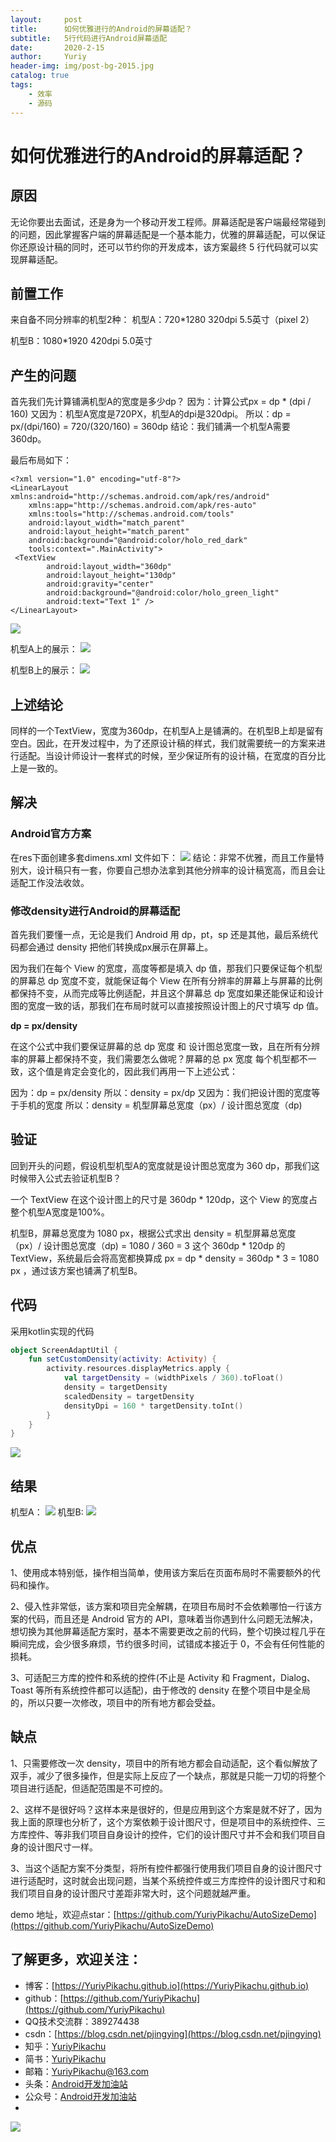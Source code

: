 ```yaml
---
layout:     post
title:      如何优雅进行的Android的屏幕适配？
subtitle:   5行代码进行Android屏幕适配
date:       2020-2-15
author:     Yuriy
header-img: img/post-bg-2015.jpg
catalog: true
tags:
    - 效率
    - 源码
---
```

# 如何优雅进行的Android的屏幕适配？

## 原因
无论你要出去面试，还是身为一个移动开发工程师。屏幕适配是客户端最经常碰到的问题，因此掌握客户端的屏幕适配是一个基本能力，优雅的屏幕适配，可以保证你还原设计稿的同时，还可以节约你的开发成本，该方案最终 5 行代码就可以实现屏幕适配。

## 前置工作
来自备不同分辨率的机型2种：
机型A：720*1280  320dpi  5.5英寸（pixel 2）

机型B：1080*1920  420dpi  5.0英寸

## 产生的问题
首先我们先计算铺满机型A的宽度是多少dp？
因为：计算公式px = dp * (dpi / 160)
又因为：机型A宽度是720PX，机型A的dpi是320dpi。
所以：dp = px/(dpi/160) = 720/(320/160) = 360dp
结论：我们铺满一个机型A需要360dp。

最后布局如下：
```
<?xml version="1.0" encoding="utf-8"?>
<LinearLayout xmlns:android="http://schemas.android.com/apk/res/android"
    xmlns:app="http://schemas.android.com/apk/res-auto"
    xmlns:tools="http://schemas.android.com/tools"
    android:layout_width="match_parent"
    android:layout_height="match_parent"
    android:background="@android:color/holo_red_dark"
    tools:context=".MainActivity">
 <TextView
        android:layout_width="360dp"
        android:layout_height="130dp"
        android:gravity="center"
        android:background="@android:color/holo_green_light"
        android:text="Text 1" />
</LinearLayout>
```
![](https://tva1.sinaimg.cn/large/0082zybpgy1gbxgiw19wij30sq0ciaaj.jpg)

机型A上的展示：
![](https://tva1.sinaimg.cn/large/0082zybpgy1gbxf9ox850j30d00ocq2v.jpg)

机型B上的展示：
![](https://tva1.sinaimg.cn/large/0082zybpgy1gbxfascqz9j30d00raglp.jpg)

## 上述结论
同样的一个TextView，宽度为360dp，在机型A上是铺满的。在机型B上却是留有空白。因此，在开发过程中，为了还原设计稿的样式，我们就需要统一的方案来进行适配。当设计师设计一套样式的时候，至少保证所有的设计稿，在宽度的百分比上是一致的。

## 解决
### Android官方方案
在res下面创建多套dimens.xml 文件如下：
![](https://tva1.sinaimg.cn/large/0082zybply1gbut0j5gtqj30780e7t90.jpg)
结论：非常不优雅，而且工作量特别大，设计稿只有一套，你要自己想办法拿到其他分辨率的设计稿宽高，而且会让适配工作没法收敛。

### 修改density进行Android的屏幕适配
首先我们要懂一点，无论是我们 Android 用 dp，pt，sp 还是其他，最后系统代码都会通过 density 把他们转换成px展示在屏幕上。

因为我们在每个 View 的宽度，高度等都是填入 dp 值，那我们只要保证每个机型的屏幕总 dp 宽度不变，就能保证每个 View 在所有分辨率的屏幕上与屏幕的比例都保持不变，从而完成等比例适配，并且这个屏幕总 dp 宽度如果还能保证和设计图的宽度一致的话，那我们在布局时就可以直接按照设计图上的尺寸填写 dp 值。

**dp = px/density**

在这个公式中我们要保证屏幕的总 dp 宽度 和 设计图总宽度一致，且在所有分辨率的屏幕上都保持不变，我们需要怎么做呢？屏幕的总 px 宽度 每个机型都不一致，这个值是肯定会变化的，因此我们再用一下上述公式：

因为：dp = px/density
所以：density = px/dp
又因为：我们把设计图的宽度等于手机的宽度
所以：density = 机型屏幕总宽度（px）/ 设计图总宽度（dp)

## 验证
回到开头的问题，假设机型机型A的宽度就是设计图总宽度为 360 dp，那我们这时候带入公式去验证机型B？

一个 TextView 在这个设计图上的尺寸是 360dp * 120dp，这个 View 的宽度占整个机型A宽度是100%。

机型B，屏幕总宽度为 1080 px，根据公式求出 density = 机型屏幕总宽度（px）/ 设计图总宽度（dp) = 1080 / 360 = 3 
这个 360dp * 120dp 的 TextView，系统最后会将高宽都换算成 px =  dp * density = 360dp * 3 = 1080 px ，通过该方案也铺满了机型B。

## 代码
采用kotlin实现的代码
```kotlin
object ScreenAdaptUtil {
    fun setCustomDensity(activity: Activity) {
        activity.resources.displayMetrics.apply {
            val targetDensity = (widthPixels / 360).toFloat()
            density = targetDensity
            scaledDensity = targetDensity
            densityDpi = 160 * targetDensity.toInt()
        }
    }
}
```
![](https://tva1.sinaimg.cn/large/0082zybpgy1gbxht67xpdj30qu0cugm0.jpg)

## 结果
机型A：
![](https://tva1.sinaimg.cn/large/0082zybpgy1gbxf9ox850j30d00ocq2v.jpg)
机型B:
![](https://tva1.sinaimg.cn/large/0082zybpgy1gbxf9990oxj30d40ridgx.jpg)

## 优点
1、使用成本特别低，操作相当简单，使用该方案后在页面布局时不需要额外的代码和操作。

2、侵入性非常低，该方案和项目完全解耦，在项目布局时不会依赖哪怕一行该方案的代码，而且还是 Android 官方的 API，意味着当你遇到什么问题无法解决，想切换为其他屏幕适配方案时，基本不需要更改之前的代码，整个切换过程几乎在瞬间完成，会少很多麻烦，节约很多时间，试错成本接近于 0，不会有任何性能的损耗。

3、可适配三方库的控件和系统的控件(不止是 Activity 和 Fragment，Dialog、Toast 等所有系统控件都可以适配)，由于修改的 density 在整个项目中是全局的，所以只要一次修改，项目中的所有地方都会受益。

## 缺点
1、只需要修改一次 density，项目中的所有地方都会自动适配，这个看似解放了双手，减少了很多操作，但是实际上反应了一个缺点，那就是只能一刀切的将整个项目进行适配，但适配范围是不可控的。

2、这样不是很好吗？这样本来是很好的，但是应用到这个方案是就不好了，因为我上面的原理也分析了，这个方案依赖于设计图尺寸，但是项目中的系统控件、三方库控件、等非我们项目自身设计的控件，它们的设计图尺寸并不会和我们项目自身的设计图尺寸一样。

3、当这个适配方案不分类型，将所有控件都强行使用我们项目自身的设计图尺寸进行适配时，这时就会出现问题，当某个系统控件或三方库控件的设计图尺寸和和我们项目自身的设计图尺寸差距非常大时，这个问题就越严重。

demo 地址，欢迎点star：[https://github.com/YuriyPikachu/AutoSizeDemo](https://github.com/YuriyPikachu/AutoSizeDemo)

## 了解更多，欢迎关注：
* 博客：[https://YuriyPikachu.github.io](https://YuriyPikachu.github.io)
* github：[https://github.com/YuriyPikachu](https://github.com/YuriyPikachu)
* QQ技术交流群：389274438
* csdn：[https://blog.csdn.net/pjingying](https://blog.csdn.net/pjingying)
* 知乎：[YuriyPikachu](https://www.zhihu.com/people/YuriyPikachu)
* 简书：[YuriyPikachu](https://www.jianshu.com/u/1df4d713a12c)
* 邮箱：[YuriyPikachu@163.com](YuriyPikachu@163.com)
* 头条：[Android开发加油站](https://www.toutiao.com/c/user/1789857904/#mid=1581788092440589)
* 公众号：[Android开发加油站]() 
* 
![](https://tva1.sinaimg.cn/large/006tNbRwgy1gayiubsiuaj309k09kdfn.jpg)     

